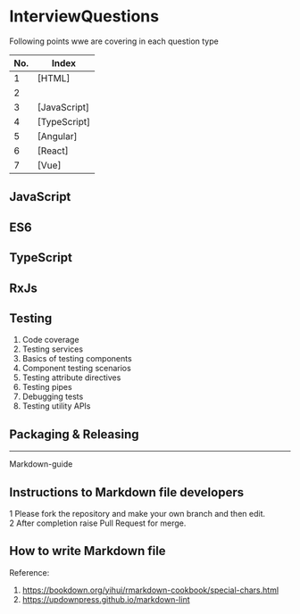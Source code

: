 # InterviewQuestions

Following points wwe are covering in each question type

| No.| Index|
|---- |-------|
|1|[HTML]|
|2||[CSS]|
|3|[JavaScript]|
|4|[TypeScript]|
|5|[Angular]|
|6|[React]|
|7|[Vue]|


## JavaScript

## ES6

## TypeScript

## RxJs

## Testing

1. Code coverage
2. Testing services
3. Basics of testing components
4. Component testing scenarios
5. Testing attribute directives
6. Testing pipes
7. Debugging tests
8. Testing utility APIs

## Packaging & Releasing

---

Markdown-guide

## Instructions to Markdown file developers

1 Please fork the repository and make your own branch and then edit.  
2 After completion raise Pull Request for merge.  

## How to write Markdown file

Reference:  

1. <https://bookdown.org/yihui/rmarkdown-cookbook/special-chars.html>
2. <https://updownpress.github.io/markdown-lint>
